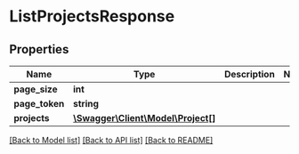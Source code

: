 # ListProjectsResponse

## Properties
Name | Type | Description | Notes
------------ | ------------- | ------------- | -------------
**page_size** | **int** |  | 
**page_token** | **string** |  | 
**projects** | [**\Swagger\Client\Model\Project[]**](Project.md) |  | 

[[Back to Model list]](../../README.md#documentation-for-models) [[Back to API list]](../../README.md#documentation-for-api-endpoints) [[Back to README]](../../README.md)

